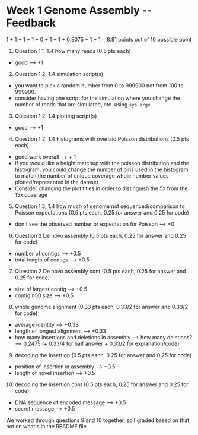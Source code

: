 # Week 1 Genome Assembly -- Feedback

1 + 1 + 1 + 1 + 0 + 1 + 1 + 0.9075 + 1 + 1 = 8.91 points out of 10 possible point

1. Question 1.1, 1.4 how many reads (0.5 pts each)

  * good --> +1

2. Question 1.2, 1.4 simulation script(s)

  * you want to pick a random number from 0 to 999900 not from 100 to 999900.
  * consider having one script for the simulation where you change the number of reads that are simulated, etc. using `sys.argv`

3. Question 1.2, 1.4 plotting script(s)

  * good --> +1

4. Question 1.2, 1.4 histograms with overlaid Poisson distributions (0.5 pts each)

  * good work overall --> + 1
  * if you would like a height matchup with the poisson distribution and the histogram, you could change the number of bins used in the histogram to match the number of unique coverage whole number values plotted/represented in the dataset
  * Consider changing the plot titles in order to distinguish the 5x from the 15x coverage

5. Question 1.3, 1.4 how much of genome not sequenced/comparison to Poisson expectations (0.5 pts each, 0.25 for answer and 0.25 for code)

  * don't see the observed number or expectation for Poisson --> +0

6. Question 2 De novo assembly (0.5 pts each, 0.25 for answer and 0.25 for code)

  * number of contigs --> +0.5
  * total length of contigs --> +0.5

7. Question 2 De novo assembly cont (0.5 pts each, 0.25 for answer and 0.25 for code)

  * size of largest contig --> +0.5
  * contig n50 size --> +0.5

8. whole genome alignment (0.33 pts each, 0.33/2 for answer and 0.33/2 for code)

  * average identity --> +0.33
  * length of longest alignment --> +0.33
  * how many insertions and deletions in assembly --> how many deletions? --> 0.2475 (+ 0.33/4 for half answer + 0.33/2 for explanation/code)

9. decoding the insertion (0.5 pts each, 0.25 for answer and 0.25 for code)

  * position of insertion in assembly --> +0.5
  * length of novel insertion --> +0.5

10. decoding the insertion cont (0.5 pts each, 0.25 for answer and 0.25 for code)

  * DNA sequence of encoded message --> +0.5
  * secret message --> +0.5

We worked through questions 9 and 10 together, so I graded based on that, not on what's in the README file.
